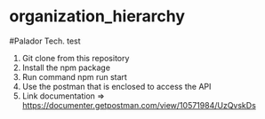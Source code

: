 # organization_hierarchy
#Palador Tech. test
1. Git clone from this repository
2. Install the npm package
3. Run command npm run start
4. Use the postman that is enclosed to access the API
5. Link documentation => https://documenter.getpostman.com/view/10571984/UzQvskDs